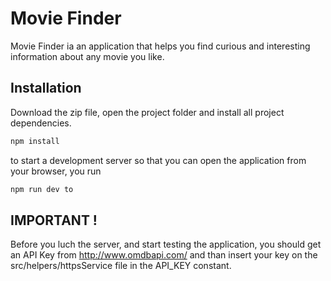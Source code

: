 # Movie Finder 

Movie Finder ia an application that helps you find curious and interesting information about any movie you like.

## Installation

Download the zip file, open the project folder and install all project dependencies.

```bash
npm install
```
to start a development server so that you can open the application from your browser, you run 

```bash
npm run dev to
```
## IMPORTANT ! 

Before you luch the server, and start testing the application, you should get an API Key from http://www.omdbapi.com/
and than insert your key on the src/helpers/httpsService file in the API_KEY constant. 
